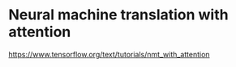 # Neural machine translation with attention
https://www.tensorflow.org/text/tutorials/nmt_with_attention